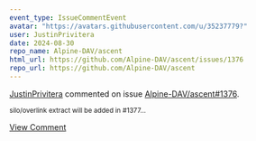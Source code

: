 ```yaml
---
event_type: IssueCommentEvent
avatar: "https://avatars.githubusercontent.com/u/35237779?"
user: JustinPrivitera
date: 2024-08-30
repo_name: Alpine-DAV/ascent
html_url: https://github.com/Alpine-DAV/ascent/issues/1376
repo_url: https://github.com/Alpine-DAV/ascent
---
```


<a href='https://github.com/JustinPrivitera' target='_blank'>JustinPrivitera</a> commented on issue <a href='https://github.com/Alpine-DAV/ascent/issues/1376' target='_blank'>Alpine-DAV/ascent#1376</a>.

<small>silo/overlink extract will be added in #1377...</small>

<a href='https://github.com/Alpine-DAV/ascent/issues/1376' target='_blank'>View Comment</a>